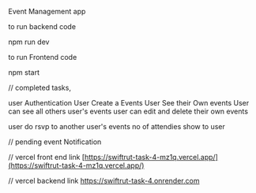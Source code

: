 Event Management app


to run backend code

npm run dev

to run Frontend code

npm start

// completed tasks, 

user Authentication
User Create a Events
User See their Own events
User can see all others user's events
user can edit and delete their own events

user do rsvp to another user's events 
no of attendies show to user

// pending 
event Notification



// vercel front end link
[https://swiftrut-task-4-mz1q.vercel.app/](https://swiftrut-task-4-mz1q.vercel.app/)

// vercel backend link
https://swiftrut-task-4.onrender.com
